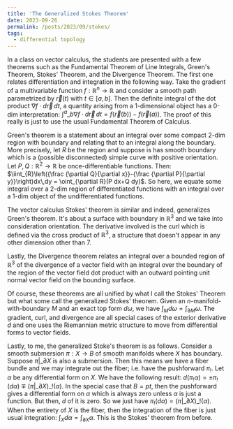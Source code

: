 ```yaml
---
title: 'The Generalized Stokes Theorem'
date: 2023-09-26
permalink: /posts/2023/09/stokes/
tags:
  - differential topology
---
```


In a class on vector calculus, the students are presented with a few theorems such as the Fundamental Theorem of Line Integrals, Green's Theorem, Stokes' Theorem, and the Divergence Theorem. The first one relates differentiation and integration in the following way. Take the gradient of a multivariable function $f:\mathbb{R}^n \to \mathbb{R}$ and consider a smooth path parametrized by $\vec{r}(t)$ with $t\in [a,b]$. Then the definite integral of the dot product $\nabla f \cdot d\vec{r} \, dt$, a quantity arising from a 1-dimensional object has a 0-dim interpretation: $\int^a\_b \nabla f \cdot d \vec{r}\,dt = f(\vec{r}(b)) - f(\vec{r}(a))$. The proof of this really is just to use the usual Fundamental Theorem of Calculus.

Green's theorem is a statement about an integral over some compact 2-dim region with boundary and relating that to an integral along the boundary. More precisely, let $R$ be the region and suppose is has smooth boundary which is a (possible disconnected) simple curve with positive orientation. Let $P,Q:\mathbb{R}^2 \to \mathbb{R}$ be once-differentiable functions. Then: $\iint_{R}\left({\frac {\partial Q}{\partial x}}-{\frac {\partial P}{\partial y}}\right)dx\,dy = \oint_{\partial R}(P dx+Q dy)$. So here, we equate some integral over a 2-dim region of differentiated functions with an integral over a 1-dim object of the undifferentiated functions.

The vector calculus Stokes' theorem is similar and indeed, generalizes Green's theorem. It's about a surface with boundary in $\mathbb{R}^3$ and we take into consideration orientation. The derivative involved is the curl which is defined via the cross product of $\mathbb{R}^3$, a structure that doesn't appear in any other dimension other than 7.

Lastly, the Divergence theorem relates an integral over a bounded region of $\mathbb{R}^3$ of the divergence of a vector field with an integral over the boundary of the region of the vector field dot product with an outward pointing unit normal vector field on the bounding surface.

Of course, these theorems are all unified by what I call the Stokes' Theorem but what some call the generalized Stokes' theorem. Given an $n$-manifold-with-boundary $M$ and an exact top form $d\omega$, we have $\int_M d\omega = \int_{\partial M} \omega$. The gradient, curl, and divergence are all special cases of the exterior derivative $d$ and one uses the Riemannian metric structure to move from differential forms to vector fields.

Lastly, to me, the generalized Stoke's theorem is as follows. Consider a smooth submersion $\pi:X \to B$ of smooth manifolds where $X$ has boundary. Suppose $\pi|\_{\partial X}$ is also a submersion. Then this means we have a fiber bundle and we may integrate out the fiber; i.e. have the pushforward $\pi_!$. Let $\alpha$ be any differential form on $X$. We have the following result: $d(\pi_! \alpha) = \pm \pi_!(d\alpha)\mp (\pi|\_{\partial X})\_! (\alpha)$. In the special case that $B=pt$, then the pushforward gives a differential form on $\alpha$ which is always zero unless $\alpha$ is just a function. But then, $d$ of it is zero. So we just have $\pi_!(d\alpha)=(\pi|\_{\partial X})\_! (\alpha)$. When the entirety of $X$ is the fiber, then the integration of the fiber is just usual integration: $\int_X d\alpha = \int_{\partial X} \alpha$. This is the Stokes' theorem from before.
